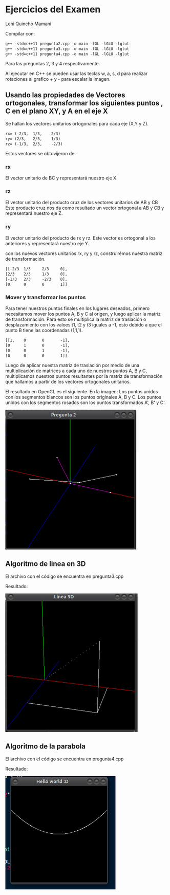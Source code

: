 
# Ejercicios del Examen 

Lehi Quincho Mamani

Compilar con:
```
g++ -std=c++11 pregunta2.cpp -o main -lGL -lGLU -lglut
g++ -std=c++11 pregunta3.cpp -o main -lGL -lGLU -lglut
g++ -std=c++11 pregunta4.cpp -o main -lGL -lGLU -lglut

```
Para las preguntas 2, 3 y 4 respectivamente.

Al ejecutar en C++ se pueden usar las teclas w, a, s, d para realizar rotaciones al grafico  + y - para escalar la imagen.



## Usando las propiedades de Vectores ortogonales, transformar los siguientes puntos , C en el plano XY, y A en el eje X

Se hallan los vectores unitarios ortogonales para cada eje (X,Y y Z).
```
rx= (-2/3,	1/3,	2/3)
ry= (2/3,	2/3,	1/3)
rz= (-1/3,	2/3,	-2/3)
```
Estos vectores se obtuvijeron de:
### rx
El vector unitario de BC y representará nuestro eje X.

### rz
El vector unitario del producto cruz de los vectores unitarios de AB y CB
Este producto cruz nos da como resultado un vector ortogonal a AB y CB y representará nuestro eje Z. 

 
### ry
El vector unitario del producto de rx y rz.
Este vector es ortogonal a los anteriores y representará nuestro eje Y.


con los nuevos vectores unitarios rx, ry y rz, construirémos nuestra matriz de transformación.
```
[[-2/3	1/3		2/3		0],
[2/3	2/3		1/3		0],
[-1/3	2/3		-2/3	0],
[0		0		0		1]]
```
### Mover y transformar los puntos
Para tener nuestros puntos finales en los lugares deseados, primero necesitamos mover los puntos A, B y C al origen, y luego aplicar la matriz de transformación. Para esto se multiplica la matriz de traslación o desplazamiento con los valoes t1, t2 y t3 iguales a -1, esto debido a que el punto B tiene las coordenadas (1,1,1).
```
[[1,	0		0		-1],
[0		1		0		-1],
[0		0		1		-1],
[0		0		0		1]]
```
Luego de aplicar nuestra matriz de traslación por medio de una multiplicación de matrices a cada uno de nuestros puntos A, B y C, multiplicamos nuestros puntos resultantes por la matriz de transformación que hallamos a partir de los vectores ortogonales unitarios.

El resultado en OpenGL es el siguiente. 
En la imagen:
Los puntos unidos con los segmentos blancos son los puntos originales A, B y C.
Los puntos unidos con los segmentos rosados son los puntos transformados A', B' y C'.


![Transformación](https://github.com/lehi10/Computaci-n-Grafica/blob/master/ResolucionExamen/imgs/pregunta2.png)



## Algoritmo de linea en 3D

El archivo con el código se encuentra en pregunta3.cpp

Resultado:

![Linea en 3D](https://github.com/lehi10/Computaci-n-Grafica/blob/master/ResolucionExamen/imgs/pregunta3.png)


## Algoritmo de la parabola

El archivo con el código se encuentra en pregunta4.cpp

Resultado:

![Linea en 3D](https://github.com/lehi10/Computaci-n-Grafica/blob/master/ResolucionExamen/imgs/pregunta4.png)

